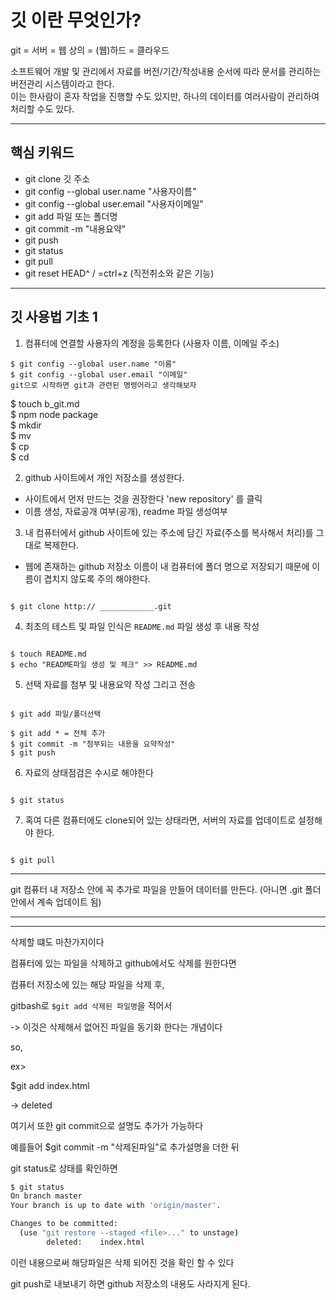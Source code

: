 # 깃 이란 무엇인가?

git = 서버 = 웹 상의 = (웹)하드 = 클라우드 <br />

소프트웨어 개발 및 관리에서 자료를 버전/기간/작성내용 순서에 따라 문서를 관리하는 버전관리 시스템이라고 한다. <br />
이는 한사람이 혼자 작업을 진행할 수도 있지만, 하나의 데이터를 여러사람이 관리하여 처리할 수도 있다.

___
## 핵심 키워드

- git clone 깃 주소
- git config --global user.name "사용자이름"
- git config --global user.email "사용자이메일"
- git add  파일 또는 폴더명
- git commit -m "내용요약"
- git push
- git status
- git pull
- git reset HEAD^  / =ctrl+z (직전취소와 같은 기능)


___

## 깃 사용법 기초 1


1. 컴퓨터에 연결할 사용자의 계정을 등록한다 (사용자 이름, 이메일 주소) <br />
```shell
$ git config --global user.name "이름"
$ git config --global user.email "이메일"
git으로 시작하면 git과 관련된 명령어라고 생각해보자
```

$ touch b_git.md <br />
$ npm node package <br />
$ mkdir <br />
$ mv <br />
$ cp <br />
$ cd <br />

2. github 사이트에서 개인 저장소를 생성한다. <br />
- 사이트에서 먼저 만드는 것을 권장한다 'new repository' 를 클릭
- 이름 생성, 자료공개 여부(공개), readme 파일 생성여부 <br />

3. 내 컴퓨터에서 github 사이트에 있는 주소에 담긴 자료(주소를 복사해서 처리)를 그대로 복제한다. <br />

- 웹에 존재하는 github 저장소 이름이 내 컴퓨터에 폴더 명으로 저장되기 때문에 이름이 겹치지 않도록 주의 해야한다. <br />

```shell

$ git clone http:// ____________.git

```

4. 최초의 테스트 및 파일 인식은 `README.md` 파일 생성 후 내용 작성 <br />

```shell

$ touch README.md
$ echo "README파일 생성 및 체크" >> README.md

```

5. 선택 자료를 첨부 및 내용요약 작성 그리고 전송 <br />

```shell

$ git add 파일/폴더선택

$ git add * = 전체 추가
$ git commit -m "첨부되는 내용을 요약작성"
$ git push

```

6. 자료의 상태점검은 수시로 해야한다 <br />

```shell

$ git status

```

7. 혹여 다른 컴퓨터에도 clone되어 있는 상태라면, 서버의 자료를 업데이트로 설정해야 한다. <br />

```shell

$ git pull

```

---

git 컴퓨터 내 저장소 안에 꼭 추가로 파일을 만들어 데이터를 만든다. (아니면 .git 폴더안에서 계속 업데이트 됨)





---

---



삭제할 떄도 마찬가지이다

컴퓨터에 있는 파일을 삭제하고 github에서도 삭제를 원한다면



컴퓨터 저장소에 있는 해당 파일을 삭제 후,

gitbash로 `$git add 삭제된 파일명`을 적어서

-> 이것은 삭제해서 없어진 파일을 동기화 한다는 개념이다



so,

ex>

$git add index.html

-> deleted

여기서 또한 git commit으로 설명도 추가가 가능하다

예를들어 $git commit -m "삭제된파일"로 추가설명을 더한 뒤



git status로 상태를 확인하면

```bash
$ git status
On branch master
Your branch is up to date with 'origin/master'.

Changes to be committed:
  (use "git restore --staged <file>..." to unstage)
        deleted:    index.html
```

이런 내용으로써 해당파일은 삭제 되어진 것을 확인 할 수 있다



git push로 내보내기 하면 github 저장소의 내용도 사라지게 된다.